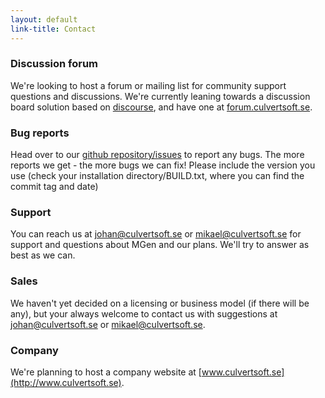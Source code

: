 ```yaml
---
layout: default
link-title: Contact
---
```


### Discussion forum

We're looking to host a forum or mailing list for community support questions and discussions. We're currently leaning towards a discussion board solution based on [discourse](http://www.discourse.org/), and have one at [forum.culvertsoft.se](http://forum.culvertsoft.se/).


### Bug reports

Head over to our [github repository/issues](https://github.com/culvertsoft/mgen/issues) to report any bugs. The more reports we get - the more bugs we can fix! Please include the version you use (check your installation directory/BUILD.txt, where you can find the commit tag and date)


### Support

You can reach us at johan@culvertsoft.se or mikael@culvertsoft.se for support and questions about MGen and our plans. We'll try to answer as best as we can.


### Sales

We haven't yet decided on a licensing or business model (if there will be any), but your always welcome to contact us with suggestions at johan@culvertsoft.se or mikael@culvertsoft.se.


### Company

We're planning to host a company website at [www.culvertsoft.se](http://www.culvertsoft.se). 

